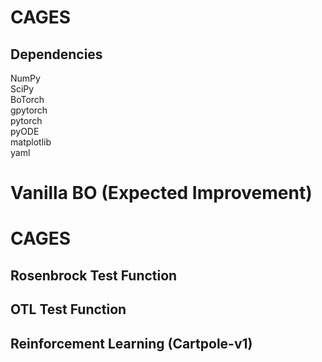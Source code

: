 # CAGES

Dependencies
------------

NumPy \
SciPy \
BoTorch \
gpytorch \
pytorch \
pyODE \
matplotlib \
yaml

# Vanilla BO (Expected Improvement)

# CAGES 
Rosenbrock Test Function
------------

OTL Test Function
------------

Reinforcement Learning (Cartpole-v1)
------------
